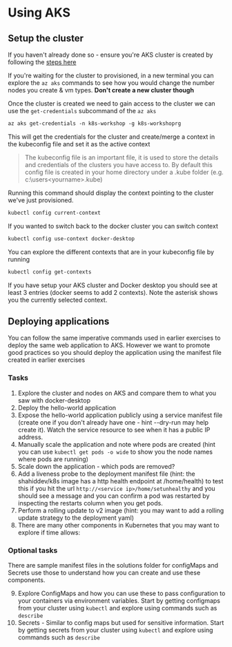 # Using AKS

## Setup the cluster

If you haven't already done so - ensure you're AKS cluster is created by following the [steps here](0.Create-AKS-cluster.md)

If you're waiting for the cluster to provisioned, in a new terminal you can explore the `az aks` commands to see how you would change the number nodes you create & vm types. **Don't create a new cluster though**

Once the cluster is created we need to gain access to the cluster we can use the `get-credentials` subcommand of the `az aks`

```txt
az aks get-credentials -n k8s-workshop -g k8s-workshoprg
```

This will get the credentials for the cluster and create/merge a context in the kubeconfig file and set it as the active context

> The kubeconfig file is an important file, it is used to store the details and credentials of the clusters you have access to. 
> By default this config file is created in your home directory under a .kube folder (e.g. c:\users\<yourname>\.kube)

Running this command should display the context pointing to the cluster we've just provisioned.

```txt
kubectl config current-context
```

If you wanted to switch back to the docker cluster you can switch context

```txt
kubectl config use-context docker-desktop
```

You can explore the different contexts that are in your kubeconfig file by running

```txt
kubectl config get-contexts
```

If you have setup your AKS cluster and Docker desktop you should see at least 3 entries (docker seems to add 2 contexts).
Note the asterisk shows you the currently selected context.

## Deploying applications

You can follow the same imperative commands used in earlier exercises to deploy the same web application to AKS. However we want to promote good practices so you should deploy the application using the manifest file created in earlier exercises

### Tasks

1. Explore the cluster and nodes on AKS and compare them to what you saw with docker-desktop
2. Deploy the hello-world application
3. Expose the hello-world application publicly using a service manifest file (create one if you don't already have one - hint --dry-run may help create it). Watch the service resource to see when it has a public IP address.
4. Manually scale the application and note where pods are created (hint you can use `kubectl get pods -o wide` to show you the node names where pods are running)
5. Scale down the application - which pods are removed?
6. Add a liveness probe to the deployment manifest file (hint: the shahiddev/k8s image has a http health endpoint at /home/health) to test this if you hit the url  `http://<service ip>/home/setunhealthy` and you should see a message and you can confirm a pod was restarted by inspecting the restarts column when you get pods.
7. Perform a rolling update to v2 image (hint: you may want to add a rolling update strategy to the deployment yaml)
8. There are many other components in Kubernetes that you may want to explore if time allows:

### Optional tasks

There are sample manifest files in the solutions folder for configMaps and Secrets use those to understand how you can create and use these components.

9. Explore ConfigMaps and how you can use these to pass configuration to your containers via environment variables. Start by getting configmaps from your cluster using `kubectl` and explore using commands such as `describe`
10. Secrets - Similar to config maps but used for sensitive information. Start by getting secrets from your cluster using `kubectl` and explore using commands such as `describe`
